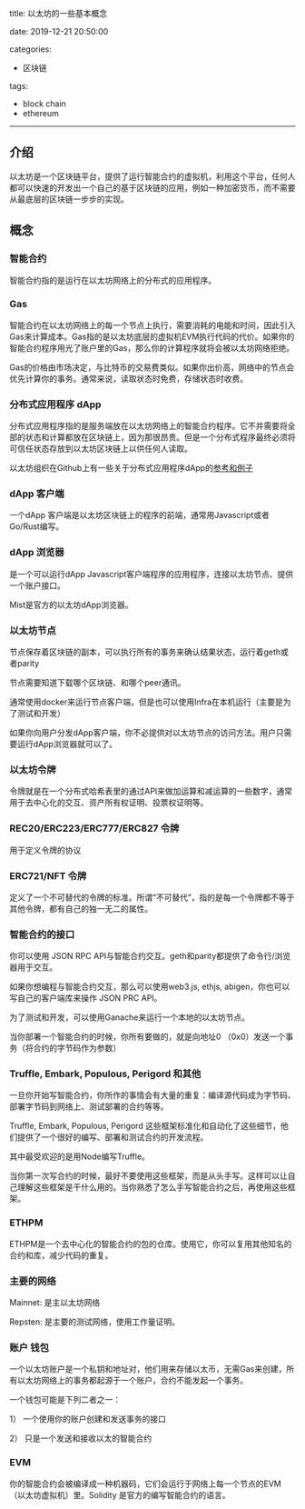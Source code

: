 title: 以太坊的一些基本概念

date: 2019-12-21 20:50:00

categories:
- 区块链

tags:
- block chain
- ethereum

---

## 介绍

以太坊是一个区块链平台，提供了运行智能合约的虚拟机，利用这个平台，任何人都可以快速的开发出一个自己的基于区块链的应用，例如一种加密货币，而不需要从最底层的区块链一步步的实现。

<!--more-->

## 概念

### 智能合约

智能合约指的是运行在以太坊网络上的分布式的应用程序。

### Gas

智能合约在以太坊网络上的每一个节点上执行，需要消耗的电能和时间，因此引入Gas来计算成本。Gas指的是以太坊底层的虚拟机EVM执行代码的代价。如果你的智能合约程序用光了账户里的Gas，那么你的计算程序就将会被以太坊网络拒绝。

Gas的价格由市场决定，与比特币的交易费类似。如果你出价高，网络中的节点会优先计算你的事务。通常来说，读取状态时免费，存储状态时收费。

### 分布式应用程序 dApp

分布式应用程序指的是服务端放在以太坊网络上的智能合约程序。它不并需要将全部的状态和计算都放在区块链上，因为那很昂贵。但是一个分布式程序最终必须将可信任状态存放到以太坊区块链上以供任何人读取。

以太坊组织在Github上有一些关于分布式应用程序dApp的[参考和例子](https://github.com/ethereum/dapp-bin)

### dApp 客户端

一个dApp 客户端是以太坊区块链上的程序的前端，通常用Javascript或者Go/Rust编写。

### dApp 浏览器

是一个可以运行dApp Javascript客户端程序的应用程序，连接以太坊节点、提供一个账户接口。

Mist是官方的以太坊dApp浏览器。

### 以太坊节点

节点保存着区块链的副本，可以执行所有的事务来确认结果状态，运行着geth或者parity

节点需要知道下载哪个区块链、和哪个peer通讯。

通常使用docker来运行节点客户端，但是也可以使用Infra在本机运行（主要是为了测试和开发）

如果你向用户分发dApp客户端，你不必提供对以太坊节点的访问方法。用户只需要运行dApp浏览器就可以了。

### 以太坊令牌

令牌就是在一个分布式哈希表里的通过API来做加运算和减运算的一些数字，通常用于去中心化的交互、资产所有权证明、投票权证明等。

### REC20/ERC223/ERC777/ERC827 令牌

用于定义令牌的协议

### ERC721/NFT 令牌

定义了一个不可替代的令牌的标准。所谓“不可替代”，指的是每一个令牌都不等于其他令牌，都有自己的独一无二的属性。

### 智能合约的接口

你可以使用 JSON RPC API与智能合约交互。geth和parity都提供了命令行/浏览器用于交互。

如果你想编程与智能合约交互，那么可以使用web3.js, ethjs, abigen，你也可以写自己的客户端库来操作 JSON PRC API。

为了测试和开发，可以使用Ganache来运行一个本地的以太坊节点。

当你部署一个智能合约的时候，你所有要做的，就是向地址0 （0x0）发送一个事务（将合约的字节码作为参数）

### Truffle, Embark, Populous, Perigord 和其他

一旦你开始写智能合约，你所作的事情会有大量的重复：编译源代码成为字节码、部署字节码到网络上、测试部署的合约等等。

Truffle, Embark, Populous, Perigord 这些框架标准化和自动化了这些细节，他们提供了一个很好的编写、部署和测试合约的开发流程。

其中最受欢迎的是用Node编写Truffle。

当你第一次写合约的时候，最好不要使用这些框架，而是从头手写。这样可以让自己理解这些框架是干什么用的。当你熟悉了怎么手写智能合约之后，再使用这些框架。

### ETHPM

ETHPM是一个去中心化的智能合约的包的仓库。使用它，你可以复用其他知名的合约和库，减少代码的重复。

### 主要的网络

Mainnet: 是主以太坊网络

Repsten: 是主要的测试网络，使用工作量证明。

### 账户 钱包

一个以太坊账户是一个私钥和地址对，他们用来存储以太币，无需Gas来创建，所有以太坊网络上的事务都起源于一个账户，合约不能发起一个事务。

一个钱包可能是下列二者之一：

1） 一个使用你的账户创建和发送事务的接口

2） 只是一个发送和接收以太的智能合约

### EVM 

你的智能合约会被编译成一种机器码，它们会运行于网络上每一个节点的EVM（以太坊虚拟机）里。Solidity 是官方的编写智能合约的语言。
